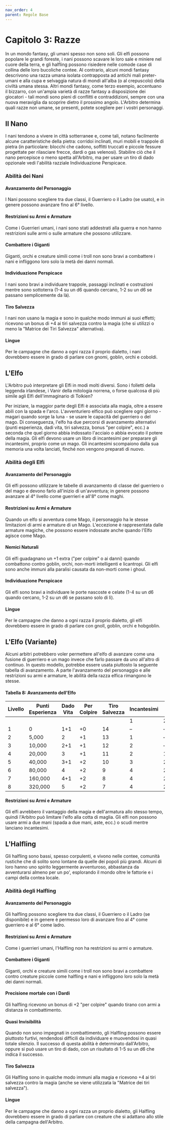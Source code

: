 ```yaml
---
nav_order: 4
parent: Regole Base
---
```


# Capitolo 3: Razze

In un mondo fantasy, gli umani spesso non sono soli. Gli elfi possono popolare le grandi foreste, i nani possono scavare le loro sale e miniere nel cuore della terra, e gli halfling possono risiedere nelle comode case di collina delle loro bucoliche contee. Al contrario, alcuni mondi fantasy descrivono una razza umana isolata contrapposta ad antichi mali preter-umani e alla cupa e selvaggia natura di mondi all'alba (o al crepuscolo) della civiltà umana stessa. Altri mondi fantasy, come terzo esempio, accentuano il bizzarro, con un'ampia varietà di razze fantasy a disposizione dei giocatori - tali mondi sono pieni di conflitti e contraddizioni, sempre con una nuova meraviglia da scoprire dietro il prossimo angolo. L'Arbitro determina quali razze non umane, se presenti, potete scegliere per i vostri personaggi.

## Il Nano

I nani tendono a vivere in città sotterranee e, come tali, notano facilmente alcune caratteristiche della pietra: corridoi inclinati, muri mobili e trappole di pietra (in particolare: blocchi che cadono, soffitti truccati e piccole fessure progettate per rilasciare frecce, dardi o gas velenosi). Stabilire ciò che il nano percepisce o meno spetta all'Arbitro, ma per usare un tiro di dado opzionale vedi l'abilità razziale Individuazione Perspicace.

### Abilità dei Nani

#### Avanzamento del Personaggio

I Nani possono scegliere tra due classi, il Guerriero o il Ladro (se usato), e in genere possono avanzare fino al 6° livello.

#### Restrizioni su Armi e Armature

Come i Guerrieri umani, i nani sono stati addestrati alla guerra e non hanno restrizioni sulle armi o sulle armature che possono utilizzare.

#### Combattere i Giganti

Giganti, orchi e creature simili come i troll non sono bravi a combattere i nani e infliggono loro solo la metà dei danni normali.

#### Individuazione Perspicace

I nani sono bravi a individuare trappole, passaggi inclinati e costruzioni mentre sono sottoterra (1-4 su un d6 quando cercano, 1-2 su un d6 se passano semplicemente da là).

#### Tiro Salvezza

I nani non usano la magia e sono in qualche modo immuni ai suoi effetti; ricevono un bonus di +4 ai tiri salvezza contro la magia (che si utilizzi o meno la "Matrice dei Tiri Salvezza" alternativa). 

#### Lingue

Per le campagne che danno a ogni razza il proprio dialetto, i nani dovrebbero essere in grado di parlare con gnomi, goblin, orchi e coboldi.

## L'Elfo

L'Arbitro può interpretare gli Elfi in modi molti diversi. Sono i folletti della leggenda irlandese, i Vanir della mitologia norrena, o forse qualcosa di più simile agli Elfi dell'immaginario di Tolkien?

Per iniziare, la maggior parte degli Elfi è associata alla magia, oltre a essere abili con la spada e l'arco. L'avventuriero elfico può scegliere ogni giorno - magari quando sorge la luna - se usare le capacità del guerriero o del mago. Di conseguenza, l'elfo ha due percorsi di avanzamento alternativi (punti esperienza, dadi vita, tiri salvezza, bonus "per colpire", ecc.) a seconda che quel giorno abbia indossato l'acciaio o abbia evocato il potere della magia. Gli elfi devono usare un libro di incantesimi per preparare gli incantesimi, proprio come un mago. Gli incantesimi scompaiono dalla sua memoria una volta lanciati, finché non vengono preparati di nuovo. 

### Abilità degli Elfi

#### Avanzamento del Personaggio

Gli elfi possono utilizzare le tabelle di avanzamento di classe del guerriero o del mago e devono farlo all'inizio di un'avventura; in genere possono avanzare al 4° livello come guerrieri e all'8° come maghi.

#### Restrizioni su Armi e Armature

Quando un elfo si avventura come Mago, il personaggio ha le stesse limitazioni di armi e armature di un Mago. L'eccezione è rappresentata dalle armature magiche, che possono essere indossate anche quando l'Elfo agisce come Mago.

#### Nemici Naturali

Gli elfi guadagnano un +1 extra ("per colpire" o ai danni) quando combattono contro goblin, orchi, non-morti intelligenti e licantropi. Gli elfi sono anche immuni alla paralisi causata da non-morti come i ghoul.

#### Individuazione Perspicace

Gli elfi sono bravi a individuare le porte nascoste e celate (1-4 su un d6 quando cercano, 1-2 su un d6 se passano solo di lì).

#### Lingue

Per le campagne che danno a ogni razza il proprio dialetto, gli elfi dovrebbero essere in grado di parlare con gnoll, goblin, orchi e hobgoblin.

## L'Elfo (Variante)

Alcuni arbitri potrebbero voler permettere all'elfo di avanzare come una fusione di guerriero e un mago invece che farlo passare da uno all'altro di continuo. In questo modello, potrebbe essere usata piuttosto la seguente tabella di avanzamento. A parte l'avanzamento del personaggio e alle restrizioni su armi e armature, le abilità della razza elfica rimangono le stesse.

#### Tabella 8: Avanzamento dell'Elfo

| Livello | Punti Esperienza | Dado Vita | Per Colpire | Tiro Salvezza | Incantesimi |     |     |
| ------- | ---------------- | --------- | ----------- | ------------- | ----------- | --- | --- |
|         |                  |           |             |               | 1           | 2   | 3   |
| 1       | 0                | 1+1       | +0          | 14            | –           | –   | –   |
| 2       | 5,000            | 2         | +1          | 13            | 1           | –   | –   |
| 3       | 10,000           | 2+1       | +1          | 12            | 2           | –   | –   |
| 4       | 20,000           | 3         | +1          | 11            | 2           | 1   | –   |
| 5       | 40,000           | 3+1       | +2          | 10            | 3           | 2   | –   |
| 6       | 80,000           | 4         | +2          | 9             | 4           | 2   | –   |
| 7       | 160,000          | 4+1       | +2          | 8             | 4           | 2   | 1   |
| 8       | 320,000          | 5         | +2          | 7             | 4           | 2   | 2   |

#### Restrizioni su Armi e Armature

Gli elfi avrebbero il vantaggio della magia e dell'armatura allo stesso tempo, quindi l'Arbitro può limitare l'elfo alla cotta di maglia. Gli elfi non possono usare armi a due mani (spada a due mani, aste, ecc.) o scudi mentre lanciano incantesimi.

## L'Halfling

Gli halfling sono bassi, spesso corpulenti, e vivono nelle contee, comunità rustiche che di solito sono lontane da quelle dei popoli più grandi. Alcuni di loro hanno uno spirito leggermente avventuroso, abbastanza da avventurarsi almeno per un po', esplorando il mondo oltre le fattorie e i campi della contea locale.

### Abilità degli Halfling

#### Avanzamento del Personaggio

Gli halfling possono scegliere tra due classi, il Guerriero o il Ladro (se disponibile) e in genere è permesso loro di avanzare fino al 4° come guerriero e al 6° come ladro.

#### Restrizioni su Armi e Armature

Come i guerrieri umani, l'Halfling non ha restrizioni su armi o armature.

#### Combattere i Giganti

Giganti, orchi e creature simili come i troll non sono bravi a combattere contro creature piccole come halfling e nani e infliggono loro solo la metà dei danni normali.

#### Precisione mortale con i Dardi

Gli halfling ricevono un bonus di +2 "per colpire" quando tirano con armi a distanza in combattimento.

#### Quasi Invisibilità

Quando non sono impegnati in combattimento, gli Halfling possono essere piuttosto furtivi, rendendosi difficili da individuare e muovendosi in quasi totale silenzio. Il successo di questa abilità è determinato dall'Arbitro, oppure si può usare un tiro di dado, con un risultato di 1-5 su un d6 che indica il successo.

#### Tiro Salvezza

Gli Halfling sono in qualche modo immuni alla magia e ricevono +4 ai tiri salvezza contro la magia (anche se viene utilizzata la "Matrice dei tiri salvezza").

#### Lingue

Per le campagne che danno a ogni razza un proprio dialetto, gli Halfling dovrebbero essere in grado di parlare con creature che si adattano allo stile della campagna dell'Arbitro.
